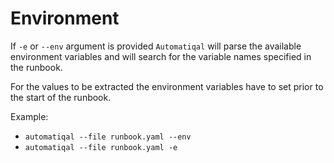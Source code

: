 # Environment

If `-e` or `--env` argument is provided `Automatiqal` will parse the available environment variables and will search for the variable names specified in the runbook.

For the values to be extracted the environment variables have to set prior to the start of the runbook.

Example:

- `automatiqal --file runbook.yaml --env`
- `automatiqal --file runbook.yaml -e`
